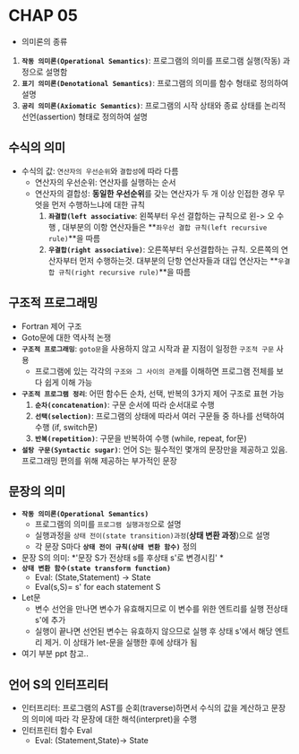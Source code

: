 # CHAP 05 

* 의미론의 종류
1. **`작동 의미론(Operational Semantics)`**: 프로그램의 의미를 프로그램 실행(작동) 과정으로 설명함
2. **`표기 의미론(Denotational Semantics)`**: 프로그램의 의미를 함수 형태로 정의하여 설명 
3. **`공리 의미론(Axiomatic Semantics)`**: 프로그램의 시작 상태와 종료 상태를 논리적 선언(assertion) 형태로 정의하여 설명 

## 수식의 의미 
* 수식의 값: `연산자의 우선순위`와 `결합성`에 따라 다름
    * 연산자의 우선순위: 연산자를 실행하는 순서
    * 연산자의 결합성: **동일한 우선순위**를 갖는 연산자가 두 개 이상 인접한 경우 무엇을 먼저 수행하느냐에 대한 규칙 
        1. **`좌결합(left associative`**: 왼쪽부터 우선 결합하는 규칙으로 왼-> 오 수행 , 대부분의 이항 연산자들은 **`좌우선 결합 규칙(left recursive rule)`**을 따름 
        2. **`우결합(right associative)`**: 오른쪽부터 우선결합하는 규칙. 오른쪽의 연산자부터 먼저 수행하는것. 대부분의 단항 연산자들과 대입 연산자는 **`우결합 규칙(right recursive rule)`**을 따름 

## 구조적 프로그래밍 
* Fortran 제어 구조 
* Goto문에 대한 역사적 논쟁
* **`구조적 프로그래밍`**: `goto문`을 사용하지 않고 시작과 끝 지점이 일정한 `구조적 구문` 사용 
    * 프로그램에 있는 각각의 `구조와 그 사이의 관계`를 이해하면 프로그램 전체를 보다 쉽게 이해 가능 
* **`구조적 프로그램 정리`**: 어떤 함수든 순차, 선택, 반복의 3가지 제어 구조로 표현 가능 
    1. **`순차(concatenation)`**: 구문 순서에 따라 순서대로 수행
    2. **`선택(selection)`**: 프로그램의 상태에 따라서 여러 구문들 중 하나를 선택하여 수행 (if, switch문)
    3. **`반복(repetition)`**: 구문을 반복하여 수행 (while, repeat, for문)
* **`설탕 구문(Syntactic sugar)`**: 언어 S는 필수적인 몇개의 문장만을 제공하고 있음. 프로그래밍 편의를 위해 제공하는 부가적인 문장 

## 문장의 의미 
* **`작동 의미론(Operational Semantics)`**
    * 프로그램의 의미를 `프로그램 실행과정`으로 설명
    * 실행과정을 `상태 전이(state transition)과정`(**상태 변환 과정**)으로 설명
    * 각 문장 S마다 **`상태 전이 규칙(상태 변환 함수)`** 정의 
* 문장 S의 의미: *'문장 S가 전상태 s를 후상태 s'로 변경시킴' *
* **`상태 변환 함수(state transform function)`**
    * Eval: (State,Statement) -> State
    * Eval(s,S)= s' for each statement S 
* Let문 
    * 변수 선언을 만나면 변수가 유효해지므로 이 변수를 위한 엔트리를 실행 전상태 s'에 추가 
    * 실행이 끝나면 선언된 변수는 유효하지 않으므로 실행 후 상태 s'에서 해당 엔트리 제거. 이 상태가 let-문을 실행한 후에 상태가 됨 
* 여기 부분 ppt 참고..

## 언어 S의 인터프리터 
* 인터프리터: 프로그램의 AST를 순회(traverse)하면서 수식의 값을 계산하고 문장의 의미에 따라 각 문장에 대한 해석(interpret)을 수행 
* 인터프린터 함수 Eval
    * Eval: (Statement,State)-> State 
